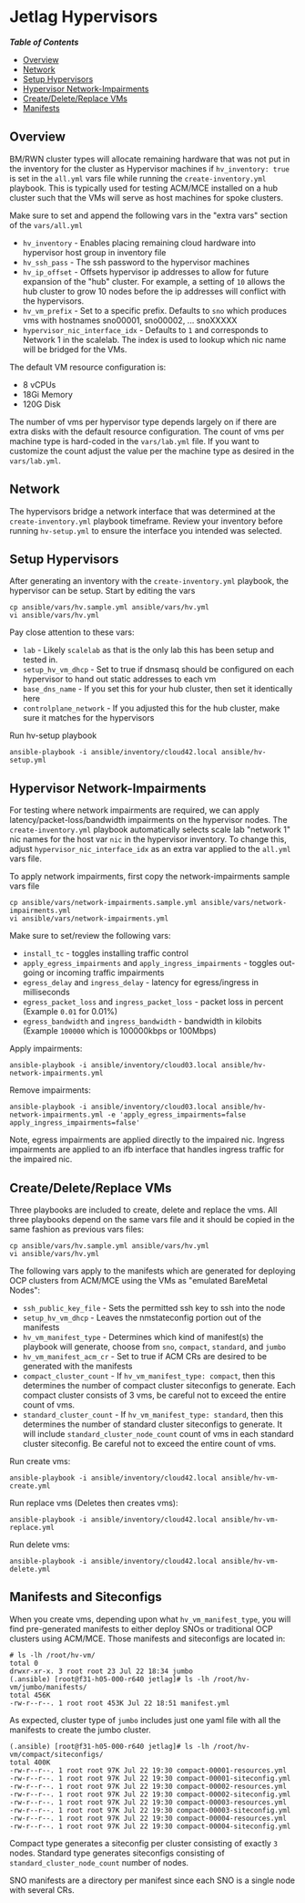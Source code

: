 # Jetlag Hypervisors

_**Table of Contents**_

<!-- TOC -->
- [Overview](#overview)
- [Network](#network)
- [Setup Hypervisors](#setup-hypervisors)
- [Hypervisor Network-Impairments](#hypervisor-network-impairments)
- [Create/Delete/Replace VMs](#create-delete-replace-vms)
- [Manifests](#manifests)
<!-- /TOC -->

## Overview

BM/RWN cluster types will allocate remaining hardware that was not put in the inventory for the cluster as Hypervisor machines if `hv_inventory: true` is set in the `all.yml` vars file while running the `create-inventory.yml` playbook. This is typically used for testing ACM/MCE installed on a hub cluster such that the VMs will serve as host machines for spoke clusters.

Make sure to set and append the following vars in the "extra vars" section of the `vars/all.yml`

* `hv_inventory` - Enables placing remaining cloud hardware into hypervisor host group in inventory file
* `hv_ssh_pass` - The ssh password to the hypervisor machines
* `hv_ip_offset` - Offsets hypervisor ip addresses to allow for future expansion of the "hub" cluster. For example, a setting of `10` allows the hub cluster to grow 10 nodes before the ip addresses will conflict with the hypervisors.
* `hv_vm_prefix` - Set to a specific prefix. Defaults to `sno` which produces vms with hostnames sno00001, sno00002, ... snoXXXXX
* `hypervisor_nic_interface_idx` - Defaults to `1` and corresponds to Network 1 in the scalelab. The index is used to lookup which nic name will be bridged for the VMs.

The default VM resource configuration is:

* 8 vCPUs
* 18Gi Memory
* 120G Disk

The number of vms per hypervisor type depends largely on if there are extra disks with the default resource configuration. The count of vms per machine type is hard-coded in the `vars/lab.yml` file. If you want to customize the count adjust the value per the machine type as desired in the `vars/lab.yml`.

## Network

The hypervisors bridge a network interface that was determined at the `create-inventory.yml` playbook timeframe. Review your inventory before running `hv-setup.yml` to ensure the interface you intended was selected.

## Setup Hypervisors

After generating an inventory with the `create-inventory.yml` playbook, the hypervisor can be setup. Start by editing the vars

```console
cp ansible/vars/hv.sample.yml ansible/vars/hv.yml
vi ansible/vars/hv.yml
```

Pay close attention to these vars:

* `lab` - Likely `scalelab` as that is the only lab this has been setup and tested in.
* `setup_hv_vm_dhcp` - Set to true if dnsmasq should be configured on each hypervisor to hand out static addresses to each vm
* `base_dns_name` - If you set this for your hub cluster, then set it identically here
* `controlplane_network` - If you adjusted this for the hub cluster, make sure it matches for the hypervisors

Run hv-setup playbook

```console
ansible-playbook -i ansible/inventory/cloud42.local ansible/hv-setup.yml
```

## Hypervisor Network-Impairments

For testing where network impairments are required, we can apply latency/packet-loss/bandwidth impairments on the hypervisor nodes. The `create-inventory.yml` playbook automatically selects scale lab "network 1" nic names for the host var `nic` in the hypervisor inventory. To change this, adjust `hypervisor_nic_interface_idx` as an extra var applied to the `all.yml` vars file.

To apply network impairments, first copy the network-impairments sample vars file

```console
cp ansible/vars/network-impairments.sample.yml ansible/vars/network-impairments.yml
vi ansible/vars/network-impairments.yml
```

Make sure to set/review the following vars:

* `install_tc` - toggles installing traffic control
* `apply_egress_impairments` and `apply_ingress_impairments` - toggles out-going or incoming traffic impairments
* `egress_delay` and `ingress_delay` - latency for egress/ingress in milliseconds
* `egress_packet_loss` and `ingress_packet_loss` - packet loss in percent (Example `0.01` for 0.01%)
* `egress_bandwidth` and `ingress_bandwidth` - bandwidth in kilobits (Example `100000` which is 100000kbps or 100Mbps)

Apply impairments:

```console
ansible-playbook -i ansible/inventory/cloud03.local ansible/hv-network-impairments.yml
```

Remove impairments:

```console
ansible-playbook -i ansible/inventory/cloud03.local ansible/hv-network-impairments.yml -e 'apply_egress_impairments=false apply_ingress_impairments=false'
```

Note, egress impairments are applied directly to the impaired nic. Ingress impairments are applied to an ifb interface that handles ingress traffic for the impaired nic.

## Create/Delete/Replace VMs

Three playbooks are included to create, delete and replace the vms. All three playbooks depend on the same vars file and it should be copied in the same fashion as previous vars files:

```console
cp ansible/vars/hv.sample.yml ansible/vars/hv.yml
vi ansible/vars/hv.yml
```

The following vars apply to the manifests which are generated for deploying OCP clusters from ACM/MCE using the VMs as "emulated BareMetal Nodes":

* `ssh_public_key_file` - Sets the permitted ssh key to ssh into the node
* `setup_hv_vm_dhcp` - Leaves the nmstateconfig portion out of the manifests
* `hv_vm_manifest_type` - Determines which kind of manifest(s) the playbook will generate, choose from `sno`, `compact`, `standard`, and `jumbo`
* `hv_vm_manifest_acm_cr` - Set to true if ACM CRs are desired to be generated with the manifests
* `compact_cluster_count` - If `hv_vm_manifest_type: compact`, then this determines the number of compact cluster siteconfigs to generate. Each compact cluster consists of 3 vms, be careful not to exceed the entire count of vms.
* `standard_cluster_count` - If `hv_vm_manifest_type: standard`, then this determines the number of standard cluster siteconfigs to generate. It will include `standard_cluster_node_count` count of vms in each standard cluster siteconfig. Be careful not to exceed the entire count of vms.

Run create vms:

```console
ansible-playbook -i ansible/inventory/cloud42.local ansible/hv-vm-create.yml
```

Run replace vms (Deletes then creates vms):

```console
ansible-playbook -i ansible/inventory/cloud42.local ansible/hv-vm-replace.yml
```

Run delete vms:

```console
ansible-playbook -i ansible/inventory/cloud42.local ansible/hv-vm-delete.yml
```

## Manifests and Siteconfigs

When you create vms, depending upon what `hv_vm_manifest_type`, you will find pre-generated manifests to either deploy SNOs or traditional OCP clusters using ACM/MCE. Those manifests and siteconfigs are located in:

```console
# ls -lh /root/hv-vm/
total 0
drwxr-xr-x. 3 root root 23 Jul 22 18:34 jumbo
(.ansible) [root@f31-h05-000-r640 jetlag]# ls -lh /root/hv-vm/jumbo/manifests/
total 456K
-rw-r--r--. 1 root root 453K Jul 22 18:51 manifest.yml
```

As expected, cluster type of `jumbo` includes just one yaml file with all the manifests to create the jumbo cluster.

```console
(.ansible) [root@f31-h05-000-r640 jetlag]# ls -lh /root/hv-vm/compact/siteconfigs/
total 400K
-rw-r--r--. 1 root root 97K Jul 22 19:30 compact-00001-resources.yml
-rw-r--r--. 1 root root 97K Jul 22 19:30 compact-00001-siteconfig.yml
-rw-r--r--. 1 root root 97K Jul 22 19:30 compact-00002-resources.yml
-rw-r--r--. 1 root root 97K Jul 22 19:30 compact-00002-siteconfig.yml
-rw-r--r--. 1 root root 97K Jul 22 19:30 compact-00003-resources.yml
-rw-r--r--. 1 root root 97K Jul 22 19:30 compact-00003-siteconfig.yml
-rw-r--r--. 1 root root 97K Jul 22 19:30 compact-00004-resources.yml
-rw-r--r--. 1 root root 97K Jul 22 19:30 compact-00004-siteconfig.yml
```

Compact type generates a siteconfig per cluster consisting of exactly `3` nodes. Standard type generates siteconfigs consisting of `standard_cluster_node_count` number of nodes.

SNO manifests are a directory per manifest since each SNO is a single node with several CRs.
